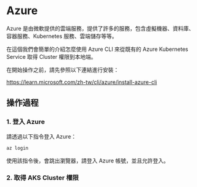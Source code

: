 # Azure 

Azure 是由微軟提供的雲端服務，提供了許多的服務，包含虛擬機器、資料庫、容器服務、Kubernetes 服務、雲端儲存等等。

在這個我們會簡單的介紹怎麼使用 Azure CLI 來從既有的 Azure Kubernetes Service 取得 Cluster 權限到本地端。

在開始操作之前，請先參照以下連結進行安裝：

https://learn.microsoft.com/zh-tw/cli/azure/install-azure-cli


## 操作過程

### 1. 登入 Azure

請透過以下指令登入 Azure：

```bash
az login
```
使用該指令後，會跳出瀏覽器，請登入 Azure 帳號，並且允許登入。

### 2. 取得 AKS Cluster 權限

